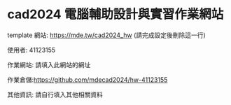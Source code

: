 # cad2024 電腦輔助設計與實習作業網站

template 網站: https://mde.tw/cad2024_hw (請完成設定後刪除這一行)

使用者: 41123155

作業網站: 請填入此網站的網址

作業倉儲:https://github.com/mdecad2024/hw-41123155 

其他資訊: 請自行填入其他相關資料
